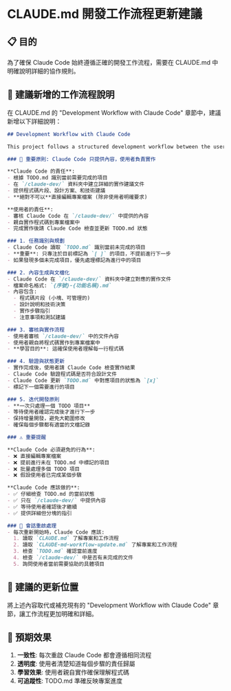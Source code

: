 # CLAUDE.md 開發工作流程更新建議

## 📋 目的
為了確保 Claude Code 始終遵循正確的開發工作流程，需要在 CLAUDE.md 中明確說明詳細的協作規則。

## 🔄 建議新增的工作流程說明

在 CLAUDE.md 的 "Development Workflow with Claude Code" 章節中，建議新增以下詳細說明：

```markdown
## Development Workflow with Claude Code

This project follows a structured development workflow between the user and Claude Code:

### 🚨 重要原則: Claude Code 只提供內容，使用者負責實作

**Claude Code 的責任**:
- 根據 TODO.md 識別當前需要完成的項目
- 在 `/claude-dev/` 資料夾中建立詳細的實作建議文件
- 提供程式碼片段、設計方案、和技術建議
- **絕對不可以**直接編輯專案檔案 (除非使用者明確要求)

**使用者的責任**:
- 審核 Claude Code 在 `/claude-dev/` 中提供的內容
- 親自實作程式碼到專案檔案中
- 完成實作後請 Claude Code 檢查並更新 TODO.md 狀態

### 1. 任務識別與規劃
- Claude Code 讀取 `TODO.md` 識別當前未完成的項目
- **重要**: 只專注於目前標記為 `[ ]` 的項目，不提前進行下一步
- 如果發現多個未完成項目，優先處理標記為進行中的項目

### 2. 內容生成與文檔化
- Claude Code 在 `/claude-dev/` 資料夾中建立對應的實作文件
- 檔案命名格式: `{序號}-{功能名稱}.md`
- 內容包含:
  - 程式碼片段 (小塊、可管理的)
  - 設計說明和技術決策
  - 實作步驟指引
  - 注意事項和測試建議

### 3. 審核與實作流程
- 使用者審核 `/claude-dev/` 中的文件內容
- 使用者親自將程式碼實作到專案檔案中
- **學習目的**: 這確保使用者理解每一行程式碼

### 4. 驗證與狀態更新
- 實作完成後，使用者請 Claude Code 檢查實作結果
- Claude Code 驗證程式碼是否符合設計文件
- Claude Code 更新 `TODO.md` 中對應項目的狀態為 `[x]`
- 標記下一個需要進行的項目

### 5. 迭代開發原則
- **一次只處理一個 TODO 項目**
- 等待使用者確認完成後才進行下一步
- 保持增量開發，避免大範圍修改
- 確保每個步驟都有適當的文檔記錄

### ⚠️ 重要提醒

**Claude Code 必須避免的行為**:
- ❌ 直接編輯專案檔案
- ❌ 提前進行未在 TODO.md 中標記的項目
- ❌ 批量處理多個 TODO 項目
- ❌ 假設使用者已完成某個步驟

**Claude Code 應該做的**:
- ✅ 仔細檢查 TODO.md 的當前狀態
- ✅ 只在 `/claude-dev/` 中提供內容
- ✅ 等待使用者確認後才繼續
- ✅ 提供詳細但分塊的指引

### 🔄 會話重啟處理
- 每次重新開始時，Claude Code 應該:
  1. 讀取 `CLAUDE.md` 了解專案和工作流程
  2. 讀取 `CLAUDE-md-workflow-update.md` 了解專案和工作流程
  3. 檢查 `TODO.md` 確認當前進度
  4. 檢查 `/claude-dev/` 中是否有未完成的文件
  5. 詢問使用者當前需要協助的具體項目
```

## 📝 建議的更新位置

將上述內容取代或補充現有的 "Development Workflow with Claude Code" 章節，讓工作流程更加明確和詳細。

## 🎯 預期效果

1. **一致性**: 每次重啟 Claude Code 都會遵循相同流程
2. **透明度**: 使用者清楚知道每個步驟的責任歸屬
3. **學習效果**: 使用者親自實作確保理解程式碼
4. **可追蹤性**: TODO.md 準確反映專案進度